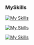 ### MySkills
[![My Skills](https://skillicons.dev/icons?i=html,css,js)](https://skillicons.dev)

[![My Skills](https://skillicons.dev/icons?i=java,nodejs,figma&theme=light)](https://skillicons.dev)

[![My Skills](https://skillicons.dev/icons?i=aws,gcp,azure,react&perline=3)](https://skillicons.dev)
